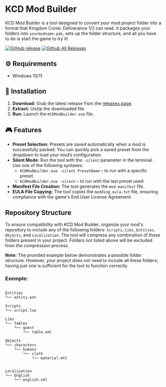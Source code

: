 # KCD Mod Builder

KCD Mod Builder is a tool designed to convert your mod project folder into a format that Kingdom Come: Deliverance 1/2 can read. It packages your folders into `yourmodname.pak`, sets up the folder structure, and all you have to do is start the game to try it!

[![GitHub release](https://img.shields.io/github/release/Antstar609/KCD-Mod-Builder.svg)](https://github.com/Antstar609/KCD-Mod-Builder/releases/latest)
[![Github All Releases](https://img.shields.io/github/downloads/Antstar609/KCD-Mod-Builder/total.svg)](https://github.com/Antstar609/KCD-Mod-Builder/releases/latest)

## :gear: Requirements

- Windows 10/11

## :rocket: Installation

1. **Download:** Grab the latest release from the [releases page](https://github.com/Antstar609/KCD-Mod-Builder/releases).
2. **Extract:** Unzip the downloaded file.
3. **Run:** Launch the `KCDModBuilder.exe` file.

## :video_game: Features

- **Preset Selection:** Presets are saved automatically when a mod is successfully packed. You can quickly pick a saved preset from the dropdown to load your mod’s configuration.
- **Silent Mode:** Run the tool with the `-silent` parameter in the terminal. Use one of the following syntaxes:
  - `KCDModBuilder.exe -silent PresetName` – to run with a specific preset.
  - `KCDModBuilder.exe -silent` – to run with the last preset used.
- **Manifest File Creation:** The tool generates the `mod.manifest` file.
- **EULA File Copying:** The tool copies the `modding_eula.txt` file, ensuring compliance with the game's End User License Agreement.

## Repository Structure

To ensure compatibility with KCD Mod Builder, organize your mod's repository to include any of the following folders: `Scripts`, `Libs`, `Entities`, `Objects`, and `Localization`. The tool will compress any combination of these folders present in your project. Folders not listed above will be excluded from the compression process.

**Note:** The provided example below demonstrates a possible folder structure. However, your project does not need to include all these folders; having just one is sufficient for the tool to function correctly.

### Exemple:
```plaintext

Entities
└── entity.ent

Scripts
└── script.lua

Libs
└── Tables
    └── quest
        └── table.xml

Objects
└── characters
    └── humans
        └── cloth
            └── material.mtl


Localization
└── English
    └── english.xml
```
